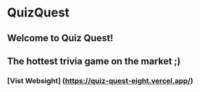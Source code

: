 # QuizQuest

## Welcome to Quiz Quest!
## The hottest trivia game on the market ;)

### [Vist Websight] (https://quiz-quest-eight.vercel.app/)